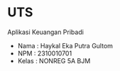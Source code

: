 
# UTS
Aplikasi Keuangan Pribadi
- Nama : Haykal Eka Putra Gultom
- NPM : 2310010701
- Kelas : NONREG 5A BJM

